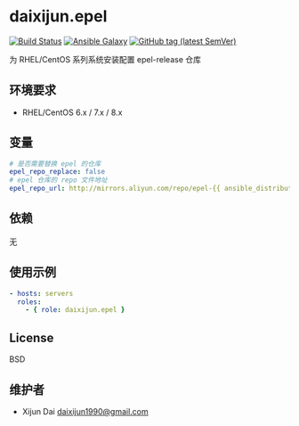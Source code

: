 # daixijun.epel

[![Build Status](https://github.com/daixijun/ansible-role-epel/workflows/build/badge.svg)](https://github.com/daixijun/ansible-role-epel/actions)
[![Ansible Galaxy](https://img.shields.io/badge/galaxy-daixijun.epel-660198.svg?style=flat)](https://galaxy.ansible.com/daixijun/ansible-role-epel/)
[![GitHub tag (latest SemVer)](https://img.shields.io/github/v/tag/daixijun/ansible-role-epel?sort=semver)](https://github.com/daixijun/ansible-role-epel/tags)

为 RHEL/CentOS 系列系统安装配置 epel-release 仓库

## 环境要求

* RHEL/CentOS 6.x / 7.x / 8.x

## 变量

```yaml
# 是否需要替换 epel 的仓库
epel_repo_replace: false
# epel 仓库的 repo 文件地址
epel_repo_url: http://mirrors.aliyun.com/repo/epel-{{ ansible_distribution_major_version }}.repo
```

## 依赖

无

## 使用示例

```yaml
- hosts: servers
  roles:
    - { role: daixijun.epel }
```

## License

BSD

## 维护者

* Xijun Dai <daixijun1990@gmail.com>
